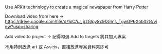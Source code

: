 Use ARKit technology to create a magical newspaper from Harry Potter

Download video from here -> https://drive.google.com/file/d/1oCAJ_jrzGIpy8x9DGms_TgwOP6Xob02G/view?usp=sharing

Add video to project -> 記得勾選 Add to targets 將其加入專案

不用特別放進 art 或 Assets，直接放進專案資料夾即可
